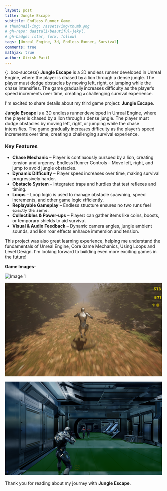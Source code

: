 ```yaml
---
layout: post
title: Jungle Escape
subtitle: Endless Runner Game.
# thumbnail-img: /assets/img/thumb.png
# gh-repo: daattali/beautiful-jekyll
# gh-badge: [star, fork, follow]
tags: [Unreal Engine, 3d, Endless Runner, Survival]
comments: true
mathjax: true
author: Girish Patil
---
```


<!-- success warning error note -->
{: .box-success}
**Jungle Escape** is a 3D endless runner developed in Unreal Engine, where the player is chased by a lion through a dense jungle. The player must dodge obstacles by moving left, right, or jumping while the chase intensifies. The game gradually increases difficulty as the player’s speed increments over time, creating a challenging survival experience.



I'm excited to share details about my third game project: **Jungle Escape**.

**Jungle Escape** is a 3D endless runner developed in Unreal Engine, where the player is chased by a lion through a dense jungle. The player must dodge obstacles by moving left, right, or jumping while the chase intensifies. The game gradually increases difficulty as the player’s speed increments over time, creating a challenging survival experience.

### Key Features

- **Chase Mechanic** – Player is continuously pursued by a lion, creating tension and urgency.
Endless Runner Controls – Move left, right, and jump to avoid jungle obstacles.
- **Dynamic Difficulty** – Player speed increases over time, making survival progressively harder.
- **Obstacle System** – Integrated traps and hurdles that test reflexes and timing.
- **Loops** – Loop logic is used to manage obstacle spawning, speed increments, and other game logic efficiently.
- **Replayable Gameplay** – Endless structure ensures no two runs feel exactly the same.
- **Collectibles & Power-ups** – Players can gather items like coins, boosts, or temporary shields to aid survival.
- **Visual & Audio Feedback** – Dynamic camera angles, jungle ambient sounds, and lion roar effects enhance immersion and tension.

This project was also great learning experience, helping me understand the fundamentals of Unreal Engine, Core Game Mechanics, Using Loops and Level Design. I'm looking forward to building even more exciting games in the future!

**Game Images**-

![Image 1](../assets/img/HighresScreenshot00000.png)

![Image 2](<../assets/img/Screenshot 2025-09-29 152842.png>)

![Image 3](../assets/img/HighresScreenshot00001.png) 

Thank you for reading about my journey with **Jungle Escape**.
